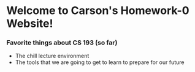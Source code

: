 # Welcome to Carson's Homework-0 Website!


### Favorite things about CS 193 (so far)
- The chill lecture environment
- The tools that we are going to get to learn to prepare for our future

